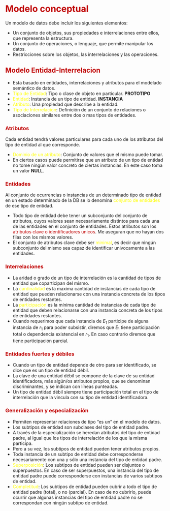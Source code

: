 # <span style="color:#c00000">Modelo conceptual</span>
Un modelo de datos debe incluir los siguientes elementos:
- Un conjunto de objetos, sus propiedades e interrelaciones entre ellos, que representa la estructura.
- Un conjunto de operaciones, o lenguaje, que permite manipular los datos.
- Restricciones sobre los objetos, las interrelaciones y las operaciones.

## <span style="color:#c00000">Modelo Entidad-Interrelacion</span>
- Esta basado en entidades, interrelaciones y atributos para el modelado semántico de datos.
- <span style="color:#ffff00">Tipo de Entidad</span>: Tipo o clase de objeto en particular. **PROTOTIPO**
- <span style="color:#ffff00">Entidad</span>: Instancia de un tipo de entidad. **INSTANCIA**
- <span style="color:#ffff00">Atributo</span>: Una propiedad que describe a la entidad.
- <span style="color:#ffff00">Tipo de Interrelacion</span>: Definición de un conjunto de relaciones o asociaciones similares entre dos o mas tipos de entidades.

### <span style="color:#c00000">Atributos</span>

 Cada entidad tendrá valores particulares para cada uno de los atributos del tipo de entidad al que corresponde.

- <span style="color:#ffff00">Dominio de un atributo</span>: Conjunto de valores que el mismo puede tomar.
- En ciertos casos puede permitirse que un atributo de un tipo de entidad no tome ningún valor concreto de ciertas instancias. En este caso toma un valor **NULL**. 
### <span style="color:#c00000">Entidades</span> 
Al conjunto de ocurrencias o instancias de un determinado tipo de entidad en un estado determinado de la DB se lo denomina <span style="color:#ffff00">conjunto de entidades</span> de ese tipo de entidad.

- Todo tipo de entidad debe tener un subconjunto del conjunto de atributos, cuyos valores sean necesariamente distintos para cada una de las entidades en el conjunto de entidades. Estos atributos son los <span style="color:#c00000">atributos clave o identificadores unicos</span>. Me aseguran que no hayan dos filas con los mismos valores.
- El conjunto de atributos clave debe ser <span style="color:#ffff00">minimal</span>, es decir que ningún subconjunto del mismo sea capaz de identificar univocamente a las entidades.

### <span style="color:#c00000">Interrelaciones</span> 
- La aridad o grado de un tipo de interrelación es la cantidad de tipos de entidad que coparticipan del mismo.
- La <span style="color:#ffff00">cardinalidad</span> es la maxima cantidad de instancias de cada tipo de entidad que pueden relacionarse con una instancia concreta de los tipos de entidades restantes.
- La <span style="color:#ffff00">participación</span> es la mínima cantidad de instancias de cada tipo de entidad que deben relacionarse con una instancia concreta de los tipos de entidades restantes.
- Cuando requerimos que cada instancia de $E_1$ participe de alguna instancia de $r_1$ para poder subsistir, diremos que $E_1$ tiene participación total o dependencia existencial en $r_1$. En caso contrario diremos que tiene participación parcial.

### <span style="color:#c00000">Entidades fuertes y débiles</span> 
- Cuando un tipo de entidad depende de otro para ser identificado, se dice que es un tipo de entidad débil.
- La clave de una entidad débil se compone de la clave de su entidad identificadora, más algún/os atributos propios, que se denominan discriminantes, y se indican con líneas punteadas.
- Un tipo de entidad débil siempre tiene participación total en el tipo de interrelación que la vincula con su tipo de entidad identificadora.

### <span style="color:#c00000">Generalización y especialización</span> 
- Permiten representar relaciones de tipo “es un” en el modelo de datos.
- Los subtipos de entidad son subclases del tipo de entidad padre.
- A través de la especialización se heredan atributos del tipo de entidad padre, al igual que los tipos de interrelación de los que la misma participa.
- Pero a su vez, los subtipos de entidad pueden tener atributos propios.
- Toda instancia de un subtipo de entidad debe corresponderse necesariamente con una y sólo una instancia del tipo de entidad padre.
- <span style="color:#ffff00">Superposición</span>: Los subtipos de entidad pueden ser disjuntos o superpuestos. En caso de ser superpuestos, una instancia del tipo de entidad padre puede corresponderse con instancias de varios subtipos de entidad.
- <span style="color:#ffff00">Completitud</span>: Los subtipos de entidad pueden cubrir a todo el tipo de entidad padre (total), o no (parcial). En caso de no cubrirlo, puede ocurrir que algunas instancias del tipo de entidad padre no se correspondan con ningún subtipo de entidad.